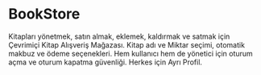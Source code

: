 # BookStore
Kitapları yönetmek, satın almak, eklemek, kaldırmak ve satmak için Çevrimiçi Kitap Alışveriş Mağazası. Kitap adı ve Miktar seçimi, otomatik makbuz ve ödeme seçenekleri. Hem kullanıcı hem de yönetici için oturum açma ve oturum kapatma güvenliği. Herkes için Ayrı Profil.
